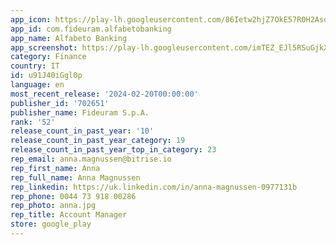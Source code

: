 ```yaml
---
app_icon: https://play-lh.googleusercontent.com/86Ietw2hjZ7OkE57R0H2AsdC2QykPXFt883QPVFq2Xyi8MwdHS4Dxyp8PQQ2lihSkaU
app_id: com.fideuram.alfabetobanking
app_name: Alfabeto Banking
app_screenshot: https://play-lh.googleusercontent.com/imTEZ_EJl5RSuGjkXz-PbnJ4LXMCBm_h46qig-auzMVjQhBFIRjsrCXa4e4ocqqZt5s
category: Finance
country: IT
id: u91J40iGgl0p
language: en
most_recent_release: '2024-02-20T00:00:00'
publisher_id: '702651'
publisher_name: Fideuram S.p.A.
rank: '52'
release_count_in_past_year: '10'
release_count_in_past_year_category: 19
release_count_in_past_year_top_in_category: 23
rep_email: anna.magnussen@bitrise.io
rep_first_name: Anna
rep_full_name: Anna Magnussen
rep_linkedin: https://uk.linkedin.com/in/anna-magnussen-0977131b
rep_phone: 0044 73 918 00286
rep_photo: anna.jpg
rep_title: Account Manager
store: google_play
---
```

